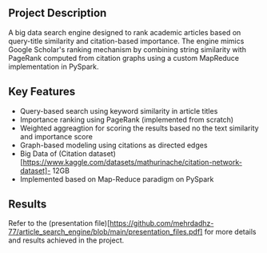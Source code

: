 ## Project Description 
A big data search engine designed to rank academic articles based on query-title similarity and citation-based importance. The engine mimics Google Scholar's ranking mechanism by combining string similarity with PageRank computed from citation graphs using a custom MapReduce implementation in PySpark.

## Key Features
- Query-based search using keyword similarity in article titles
- Importance ranking using PageRank (implemented from scratch)
- Weighted aggreagtion for scoring the results based no the text similarity and importance score
- Graph-based modeling using citations as directed edges
- Big Data of (Citation dataset)[https://www.kaggle.com/datasets/mathurinache/citation-network-dataset]- 12GB 
- Implemented based on Map-Reduce paradigm on PySpark

## Results 
Refer to the (presentation file)[https://github.com/mehrdadhz-77/article_search_engine/blob/main/presentation_files.pdf] for more details and results achieved in the project. 






